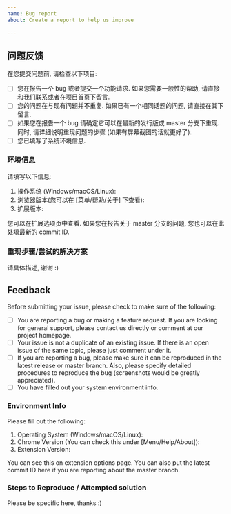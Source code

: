 ```yaml
---
name: Bug report
about: Create a report to help us improve

---
```


## 问题反馈
在您提交问题前, 请检查以下项目:
- [ ] 您在报告一个 bug 或者提交一个功能请求. 如果您需要一般性的帮助, 请直接和我们联系或者在项目首页下留言.
- [ ] 您的问题在与现有问题并不重复. 如果已有一个相同话题的问题, 请直接在其下留言.
- [ ] 如果您在报告一个 bug 请确定它可以在最新的发行版或 master 分支下重现. 同时, 请详细说明重现问题的步骤 (如果有屏幕截图的话就更好了).
- [ ] 您已填写了系统环境信息.

### 环境信息
请填写以下信息:
1. 操作系统 (Windows/macOS/Linux):
2. 浏览器版本(您可以在 [菜单/帮助/关于] 下查看):
3. 扩展版本:

您可以在扩展选项页中查看. 如果您在报告关于 master 分支的问题, 您也可以在此处填最新的 commit ID.

### 重现步骤/尝试的解决方案
请具体描述, 谢谢 :)


## Feedback
Before submitting your issue, please check to make sure of the following:
- [ ] You are reporting a bug or making a feature request. If you are looking for general support, please contact us directly or comment at our project homepage.
- [ ] Your issue is not a duplicate of an existing issue. If there is an open issue of the same topic, please just comment under it.
- [ ] If you are reporting a bug, please make sure it can be reproduced in the latest release or master branch. Also, please specify detailed procedures to reproduce the bug (screenshots would be greatly appreciated).
- [ ] You have filled out your system environment info.

### Environment Info
Please fill out the following:
1. Operating System (Windows/macOS/Linux):
2. Chrome Version (You can check this under [Menu/Help/About]):
3. Extension Version:

You can see this on extension options page. You can also put the latest commit ID here if you are reporting about the master branch. 

### Steps to Reproduce / Attempted solution
Please be specific here, thanks :)
